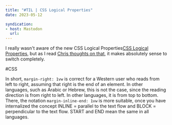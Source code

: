 ```yaml
---
title: "#TIL | CSS Logical Properties"
date: 2023-05-12

syndication: 
- host: Mastodon
  url: 
---
```


I really wasn't aware of the new CSS Logical Properties[CSS Logical Properties](https://developer.mozilla.org/en-US/docs/Web/CSS/CSS_logical_properties_and_values), but as I read [Chris thoughts on that](https://chriscoyier.net/2023/06/06/modern-css-in-real-life/), it makes absolutely sense to switch completely.

#CSS

<!-- more -->

In short, `margin-right: 1vw` is correct for a Western user who reads from left to right, assuming that right is the end of an element. In other languages, such as Arabic or Hebrew, this is not the case, since the reading direction is from right to left. In other languages, it is from top to bottom. There, the notation `margin-inline-end: 1vw` is more suitable, once you have internalized the concept INLINE = parallel to the text flow and BLOCK = perpendicular to the text flow. START and END mean the same in all languages.